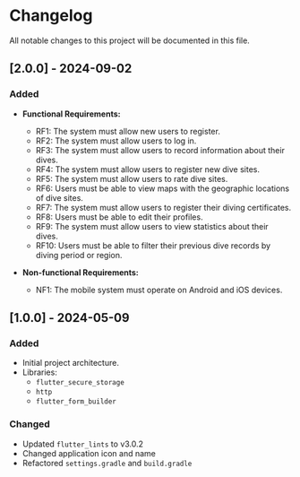 # Changelog

All notable changes to this project will be documented in this file.

## [2.0.0] - 2024-09-02

### Added
- **Functional Requirements:**
  - RF1: The system must allow new users to register.
  - RF2: The system must allow users to log in.
  - RF3: The system must allow users to record information about their dives.
  - RF4: The system must allow users to register new dive sites.
  - RF5: The system must allow users to rate dive sites.
  - RF6: Users must be able to view maps with the geographic locations of dive sites.
  - RF7: The system must allow users to register their diving certificates.
  - RF8: Users must be able to edit their profiles.
  - RF9: The system must allow users to view statistics about their dives.
  - RF10: Users must be able to filter their previous dive records by diving period or region.

- **Non-functional Requirements:**
  - NF1: The mobile system must operate on Android and iOS devices.

## [1.0.0] - 2024-05-09

### Added
- Initial project architecture.
- Libraries:
  - `flutter_secure_storage`
  - `http`
  - `flutter_form_builder`

### Changed
- Updated `flutter_lints` to v3.0.2
- Changed application icon and name
- Refactored `settings.gradle` and `build.gradle`